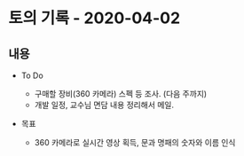 # 토의 기록 - 2020-04-02

## 내용
* To Do
    * 구매할 장비(360 카메라) 스펙 등 조사. (다음 주까지)
    * 개발 일정, 교수님 면담 내용 정리해서 메일.

* 목표
    * 360 카메라로 실시간 영상 획득, 문과 명패의 숫자와 이름 인식